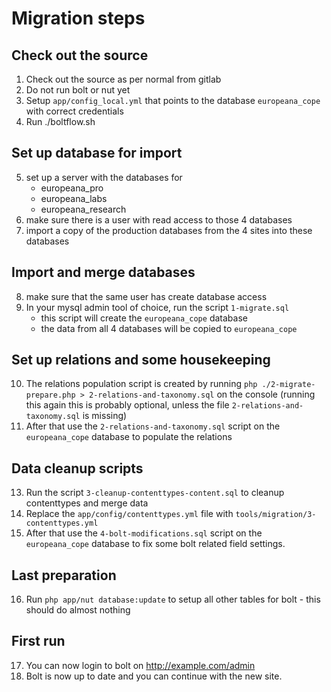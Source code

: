 # Migration steps

## Check out the source

1. Check out the source as per normal from gitlab
2. Do not run bolt or nut yet
3. Setup `app/config_local.yml` that points to the database `europeana_cope` with correct credentials
4. Run ./boltflow.sh

## Set up database for import

5. set up a server with the databases for
    - europeana_pro
    - europeana_labs
    - europeana_research
6. make sure there is a user with read access to those 4 databases
7. import a copy of the production databases from the 4 sites into these databases

## Import and merge databases

8. make sure that the same user has create database access
9. In your mysql admin tool of choice, run the script `1-migrate.sql`
    - this script will create the `europeana_cope` database
    - the data from all 4 databases will be copied to `europeana_cope`

## Set up relations and some housekeeping

10. The relations population script is created by running `php ./2-migrate-prepare.php > 2-relations-and-taxonomy.sql` on the console (running this again this is probably optional, unless the file `2-relations-and-taxonomy.sql` is missing)
12. After that use the `2-relations-and-taxonomy.sql` script on the `europeana_cope` database to populate the relations

## Data cleanup scripts

13. Run the script `3-cleanup-contenttypes-content.sql` to cleanup contenttypes and merge data
14. Replace the `app/config/contenttypes.yml` file with `tools/migration/3-contenttypes.yml`
15. After that use the `4-bolt-modifications.sql` script on the `europeana_cope` database to fix some bolt related field settings.

## Last preparation

16. Run `php app/nut database:update` to setup all other tables for bolt - this should do almost nothing

## First run

17. You can now login to bolt on http://example.com/admin
18. Bolt is now up to date and you can continue with the new site.
